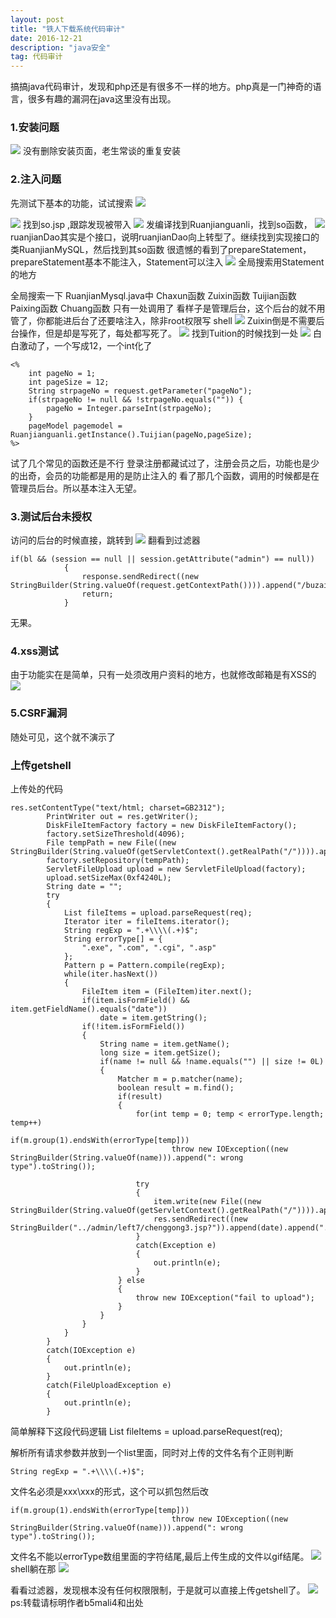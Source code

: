 ```yaml
---
layout: post
title: "铁人下载系统代码审计"
date: 2016-12-21
description: "java安全"
tag: 代码审计 
---
```


搞搞java代码审计，发现和php还是有很多不一样的地方。php真是一门神奇的语言，很多有趣的漏洞在java这里没有出现。

### 1.安装问题

![](http://pic.findbugs.top/16-12-21/5575903-file_1482315986210_2734.png)
没有删除安装页面，老生常谈的重复安装
### 2.注入问题
先测试下基本的功能，试试搜索
![](http://pic.findbugs.top/16-12-21/71117441-file_1482316376194_d594.png)

![](http://pic.findbugs.top/16-12-21/59745214-file_1482316471583_5299.png)
找到so.jsp ,跟踪发现被带入
![](http://pic.findbugs.top/16-12-21/27863671-file_1482316560016_da48.png)
发编译找到Ruanjianguanli，找到so函数，
![](http://pic.findbugs.top/16-12-21/32393347-file_1482316583707_6be8.png)
ruanjianDao其实是个接口，说明ruanjianDao向上转型了。继续找到实现接口的类RuanjianMySQL，然后找到其so函数
很遗憾的看到了prepareStatement，prepareStatement基本不能注入，Statement可以注入
![](http://pic.findbugs.top/16-12-21/22227619-file_1482316621823_11c1a.png)
全局搜索用Statement的地方

全局搜索一下
RuanjianMysql.java中
Chaxun函数
Zuixin函数
Tuijian函数
Paixing函数
Chuang函数
只有一处调用了
看样子是管理后台，这个后台的就不用管了，你都能进后台了还要啥注入，除非root权限写 shell
![](http://pic.findbugs.top/16-12-21/9609826-file_1482316743670_fb3d.png)
Zuixin倒是不需要后台操作，但是却是写死了，每处都写死了。
![](http://pic.findbugs.top/16-12-21/40085320-file_1482316767324_e7f6.png)
找到Tuition的时候找到一处
![](http://pic.findbugs.top/16-12-21/98784891-file_1482316791727_3fcd.png)
白白激动了，一个写成12，一个int化了
```
<%
    int pageNo = 1;
    int pageSize = 12;
    String strpageNo = request.getParameter("pageNo");
    if(strpageNo != null && !strpageNo.equals("")) {
        pageNo = Integer.parseInt(strpageNo);
    }
    pageModel pagemodel = Ruanjianguanli.getInstance().Tuijian(pageNo,pageSize);
%>
```

试了几个常见的函数还是不行
登录注册都藏试过了，注册会员之后，功能也是少的出奇，会员的功能都是用的是防止注入的
看了那几个函数，调用的时候都是在管理员后台。所以基本注入无望。

### 3.测试后台未授权
访问的后台的时候直接，跳转到
![](http://pic.findbugs.top/16-12-21/49060729-file_1482316912494_6775.png)
翻看到过滤器
```
if(bl && (session == null || session.getAttribute("admin") == null))
            {
                response.sendRedirect((new StringBuilder(String.valueOf(request.getContextPath()))).append("/buzai.htm").toString());
                return;
            }
```
无果。
### 4.xss测试
由于功能实在是简单，只有一处须改用户资料的地方，也就修改邮箱是有XSS的
![](http://pic.findbugs.top/16-12-21/25020621-file_1482316977767_6676.png)

### 5.CSRF漏洞
随处可见，这个就不演示了

### 上传getshell

上传处的代码
```
res.setContentType("text/html; charset=GB2312");
        PrintWriter out = res.getWriter();
        DiskFileItemFactory factory = new DiskFileItemFactory();
        factory.setSizeThreshold(4096);
        File tempPath = new File((new StringBuilder(String.valueOf(getServletContext().getRealPath("/")))).append("temp/").toString());
        factory.setRepository(tempPath);
        ServletFileUpload upload = new ServletFileUpload(factory);
        upload.setSizeMax(0xf4240L);
        String date = "";
        try
        {
            List fileItems = upload.parseRequest(req);
            Iterator iter = fileItems.iterator();
            String regExp = ".+\\\\(.+)$";
            String errorType[] = {
                ".exe", ".com", ".cgi", ".asp"
            };
            Pattern p = Pattern.compile(regExp);
            while(iter.hasNext())
            {
                FileItem item = (FileItem)iter.next();
                if(item.isFormField() && item.getFieldName().equals("date"))
                    date = item.getString();
                if(!item.isFormField())
                {
                    String name = item.getName();
                    long size = item.getSize();
                    if(name != null && !name.equals("") || size != 0L)
                    {
                        Matcher m = p.matcher(name);
                        boolean result = m.find();
                        if(result)
                        {
                            for(int temp = 0; temp < errorType.length; temp++)
                                if(m.group(1).endsWith(errorType[temp]))
                                    throw new IOException((new StringBuilder(String.valueOf(name))).append(": wrong type").toString());

                            try
                            {
                                item.write(new File((new StringBuilder(String.valueOf(getServletContext().getRealPath("/")))).append("images/youqing/").append(date).append(".gif").toString()));
                                res.sendRedirect((new StringBuilder("../admin/left7/chenggong3.jsp?")).append(date).append(".gif").toString());
                            }
                            catch(Exception e)
                            {
                                out.println(e);
                            }
                        } else
                        {
                            throw new IOException("fail to upload");
                        }
                    }
                }
            }
        }
        catch(IOException e)
        {
            out.println(e);
        }
        catch(FileUploadException e)
        {
            out.println(e);
        }
 ```
 
 简单解释下这段代码逻辑
 List fileItems = upload.parseRequest(req);

解析所有请求参数并放到一个list里面，同时对上传的文件名有个正则判断
```
String regExp = ".+\\\\(.+)$";
```
文件名必须是xxx\\xxx的形式，这个可以抓包然后改
```
if(m.group(1).endsWith(errorType[temp]))
                                    throw new IOException((new StringBuilder(String.valueOf(name))).append(": wrong type").toString());
```
文件名不能以errorType数组里面的字符结尾,最后上传生成的文件以gif结尾。
![](http://pic.findbugs.top/16-12-21/79891173-file_1482320132003_13512.png)
shell躺在那
![](http://pic.findbugs.top/16-12-21/26502736-file_1482320169923_2e5b.png)

看看过滤器，发现根本没有任何权限限制，于是就可以直接上传getshell了。
![](http://pic.findbugs.top/16-12-21/33316995-file_1482320336289_d0e4.png)
ps:转载请标明作者b5mali4和出处










      
